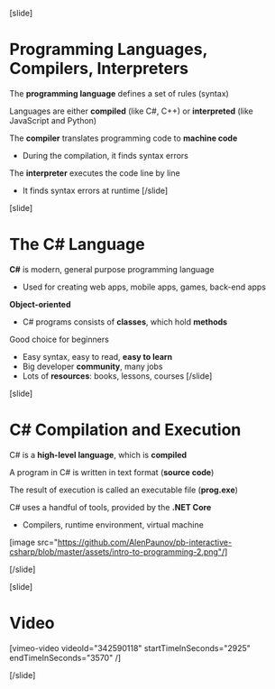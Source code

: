 [slide]
# Programming Languages, Compilers, Interpreters
The **programming language** defines a set of rules (syntax)

Languages are either **compiled** (like C#, C++) or **interpreted** (like JavaScript and Python)

The **compiler** translates programming code to **machine code**

* During the compilation, it finds syntax errors

The **interpreter** executes the code line by line

* It finds syntax errors at runtime
[/slide]

[slide]
# The C# Language
**C#** is modern, general purpose programming language

* Used for creating web apps, mobile apps, games, back-end apps

**Object-oriented**

* C# programs consists of **classes**, which hold **methods**

Good choice for beginners

* Easy syntax, easy to read, **easy to learn**
* Big developer **community**, many jobs
* Lots of **resources**: books, lessons, courses
[/slide]

[slide]
# C# Compilation and Execution
C# is a **high-level language**, which is **compiled**

A program in C# is written in text format (**source code**)

The result of execution is called an executable file (**prog.exe**)

C# uses a handful of tools, provided by the **.NET Core**

* Compilers, runtime environment, virtual machine

[image src="https://github.com/AlenPaunov/pb-interactive-csharp/blob/master/assets/intro-to-programming-2.png"/]

[/slide]

[slide]
# Video

[vimeo-video videoId="342590118" startTimeInSeconds="2925" endTimeInSeconds="3570" /]

[/slide]
